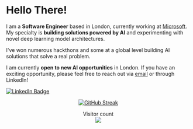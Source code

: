 # Hello There!
I am a **Software Engineer** based in London, currently working at [Microsoft](https://github.com/microsoft). My specialty is **building solutions powered by AI** and experimenting with novel deep learning model architectures.

I've won numerous hackthons and some at a global level building AI solutions that solve a real problem.

I am currently **open to new AI opportunities** in London. If you have an exciting opportunity, please feel free to reach out via [email](sethupavan12@gmail.com) or through LinkedIn!

[![LinkedIn Badge](https://img.shields.io/badge/-LinkedIn-blue?style=social&logo=Linkedin&logoColor=blue&link=https://www.linkedin.com/in/ashleymavericks/)]([https://www.linkedin.com/in/ashleymavericks/](https://www.linkedin.com/in/sethu-pavan-venkata-reddy-pastula-412582149/))

<div align="center"> 

 [![GitHub Streak](https://streak-stats.demolab.com?user=sethupavan12&theme=neon&date_format=j%20M%5B%20Y%5D)](https://git.io/streak-stats)


<p align="center"> 
  Visitor count<br>
  <img src="https://profile-counter.glitch.me/sethupavan12/count.svg" />
</p>
